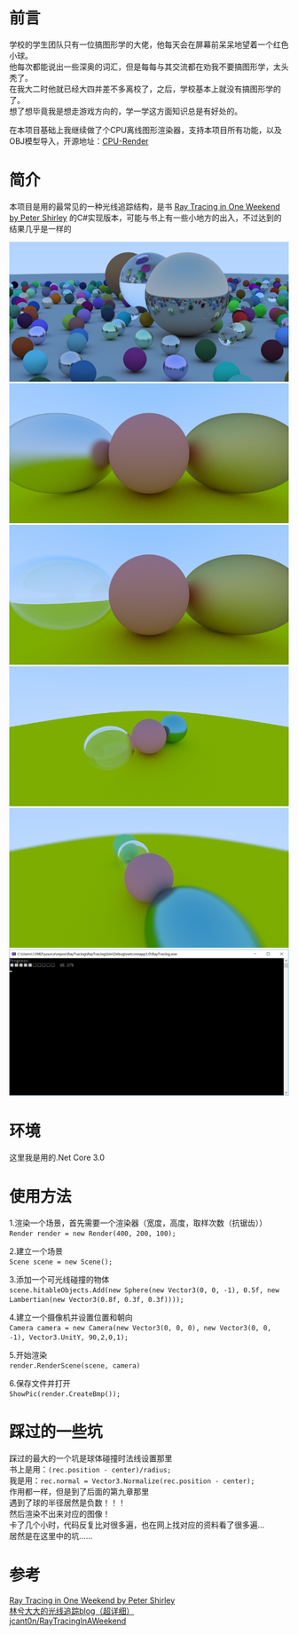 # 前言  
学校的学生团队只有一位搞图形学的大佬，他每天会在屏幕前呆呆地望着一个红色小球。  
他每次都能说出一些深奥的词汇，但是每每与其交流都在劝我不要搞图形学，太头秃了。  
在我大二时他就已经大四并差不多离校了，之后，学校基本上就没有搞图形学的了。  
想了想毕竟我是想走游戏方向的，学一学这方面知识总是有好处的。  
  
在本项目基础上我继续做了个CPU离线图形渲染器，支持本项目所有功能，以及OBJ模型导入，开源地址：[CPU-Render](https://github.com/pg7go/CPU-Render)  
  
# 简介  
本项目是用的最常见的一种光线追踪结构，是书
[Ray Tracing in One Weekend by Peter Shirley](http://in1weekend.blogspot.com/2016/01/ray-tracing-in-one-weekend.html)
的C#实现版本，可能与书上有一些小地方的出入，不过达到的结果几乎是一样的  

![img](https://raw.githubusercontent.com/pg7go/RayTracing/master/Screenshots/Chapter_12.png)  
![img](https://raw.githubusercontent.com/pg7go/RayTracing/master/Screenshots/Chapter_8.png)  
![img](https://raw.githubusercontent.com/pg7go/RayTracing/master/Screenshots/Chapter_9.png)  
![img](https://raw.githubusercontent.com/pg7go/RayTracing/master/Screenshots/Chapter_10.png)  
![img](https://raw.githubusercontent.com/pg7go/RayTracing/master/Screenshots/Chapter_11.png)  
![img](https://raw.githubusercontent.com/pg7go/RayTracing/master/Screenshots/progress.png)  

# 环境
这里我是用的.Net Core 3.0   
  
# 使用方法
1.渲染一个场景，首先需要一个渲染器（宽度，高度，取样次数（抗锯齿））  
`Render render = new Render(400, 200, 100);`  
  
2.建立一个场景  
`Scene scene = new Scene();`  
  
3.添加一个可光线碰撞的物体  
`scene.hitableObjects.Add(new Sphere(new Vector3(0, 0, -1), 0.5f, new Lambertian(new Vector3(0.8f, 0.3f, 0.3f))));`  
  
4.建立一个摄像机并设置位置和朝向  
`Camera camera = new Camera(new Vector3(0, 0, 0), new Vector3(0, 0, -1), Vector3.UnitY, 90,2,0,1);`  
  
5.开始渲染  
`render.RenderScene(scene, camera)`  
  
6.保存文件并打开  
`ShowPic(render.CreateBmp());`  
   
# 踩过的一些坑  
踩过的最大的一个坑是球体碰撞时法线设置那里  
书上是用：`(rec.position - center)/radius; `  
我是用：`rec.normal = Vector3.Normalize(rec.position - center); `   
作用都一样，但是到了后面的第九章那里  
遇到了球的半径居然是负数！！！  
然后渲染不出来对应的图像！  
卡了几个小时，代码反复比对很多遍，也在网上找对应的资料看了很多遍…  
居然是在这里中的坑……  
  
# 参考
[Ray Tracing in One Weekend by Peter Shirley](http://in1weekend.blogspot.com/2016/01/ray-tracing-in-one-weekend.html)  
[林兮大大的光线追踪blog（超详细）](https://www.cnblogs.com/lv-anchoret/category/1368696.html)  
[jcant0n/RayTracingInAWeekend](https://github.com/jcant0n/RayTracingInAWeekend)  
  


